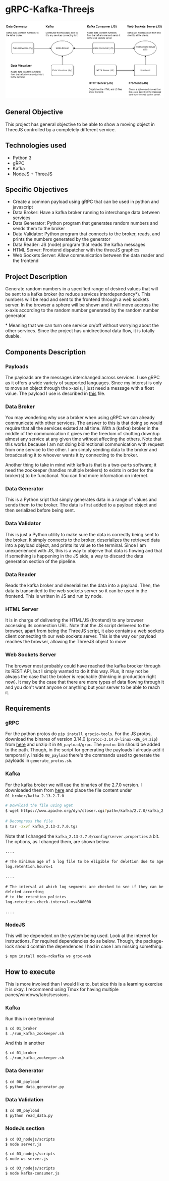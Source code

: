 # gRPC-Kafka-Threejs

![Architecture diagram](diagram.png)

## General Objective
This project has general objective to be able to show a moving object in ThreeJS controlled by a completely different service.

## Technologies used
- Python 3
- gRPC
- Kafka
- NodeJS + ThreeJS

## Specific Objectives
- Create a common payload using gRPC that can be used in python and javascript
- Data Broker: Have a kafka broker running to interchange data between services
- Data Generator: Python program that generates random numbers and sends them to the broker
- Data Validator: Python program that connects to the broker, reads, and prints the numbers generated by the generator
- Data Reader: JS (node) program that reads the kafka messages
- HTML Server: Frontend dispatcher with the threeJS graphics
- Web Sockets Server: Allow communication between the data reader and the frontend

## Project Description
Generate random numbers in a specified range of desired values that will be sent to a kafka broker (to reduce services interdependency\*). This numbers will be read and sent to the frontend through a web sockets server. In the browser a sphere will be shown and it will move accross the x-axis according to the  random number generated by the random number generator.

\* Meaning that we can turn one service on/off without worrying about the other services. Since the project has unidirectional data flow, it is totally duable.

## Components Description

### Payloads
The payloads are the messages interchanged across services. I use gRPC as it offers a wide variety of supported languages. Since my interest is only to move an object through the x-axis, I just need a message with a float value. The payload I use is described in [this](CHANGE_ME) file.

### Data Broker
You may wondering why use a broker when using gRPC we can already communicate with other services. The answer to this is that doing so would require that all the services existed at all time. With a (kafka) broker in the middle of the communication it gives me the freedom of shutting down/up almost any service at any given time without affecting the others. Note that this works because I am not doing bidirectional communication with request from one service to the other. I am simply sending data to the broker and broadcasting it to whoever wants it by connecting to the broker.

Another thing to take in mind with kafka is that is a two-parts software; it need the zookeeper (handles multiple brokers) to exists in order for the broker(s) to be functional. You can find more information on internet.

### Data Generator
This is a Python sript that simply generates data in a range of values and sends them to the broker. The data is first added to a payload object and then serialized before being sent.

### Data Validator
This is just a Python utility to make sure the data is correctly being sent to the broker. It simply connects to the broker, deserializes the retrieved data into a payload object, and prints its value to the terminal. Since I am unexperienced with JS, this is a way to objerve that data is flowing and that if something is happening in the JS side, a way to discard the data generation section of the pipeline.

### Data Reader
Reads the kafka broker and deserializes the data into a payload. Then, the data is transmited to the web sockets server so it can be used in the frontend. This is written in JS and run by node.

### HTML Server
It is in charge of delivering the HTML/JS (frontend) to any browser accessing its connection URL. Note that the JS script delivered to the browser, apart from being the ThreeJS script, it also contains a web sockets client connecting th our web sockets server. This is the way our payload reaches the browser, allowing the ThreeJS object to move

### Web Sockets Server
The browser most probably could have reached the kafka brocker through its REST API, but I simply wanted to do it this way. Plus, it may not be always the case that the broker is reachable (thinking in production right now). It may be the case that there are more types of data flowing through it and you don't want anyone or anything but your server to be able to reach it.


## Requirements

### gRPC
For the python protos do `pip install grpcio-tools`. For the JS protos, download the binares of version 3.14.0 (`protoc-3.14.0-linux-x86_64.zip`) from [here](https://github.com/protocolbuffers/protobuf/releases) and unzip it in `00_payload/grpc`. The `protoc` bin should be added to the path. Though, in the script for generating the payloads I already add it temporarily. Inside `00_payload` there's the commands used to generate the payloads in `generate_protos.sh`.

### Kafka
For the kafka broker we will use the binaries of the 2.7.0 version. I downloaded them from [here](https://github.com/protocolbuffers/protobuf/releases) and place the file content under `01_broker/kafka_2.13-2.7.0`

```bash
# Download the file using wget
$ wget https://www.apache.org/dyn/closer.cgi?path=/kafka/2.7.0/kafka_2.13-2.7.0.tgz

# Decompress the file
$ tar -zxvf kafka_2.13-2.7.0.tgz
```

Note that I changed the `kafka_2.13-2.7.0/config/server.properties` a bit. The options, as I changed them, are shown below.

```
....

# The minimum age of a log file to be eligible for deletion due to age
log.retention.hours=1

....

# The interval at which log segments are checked to see if they can be deleted according
# to the retention policies
log.retention.check.interval.ms=300000

....
```

### NodeJS
This will be dependent on the system being used. Look at the internet for instructions. For required dependencies do as below. Though, the package-lock should contain the dependences I had in case I am missing something.

```
$ npm install node-rdkafka ws grpc-web
```

## How to execute
This is more involved than I would like to, but sice this is a learning exercise it is okay. I recommend using Tmux for having multiple panes/windows/tabs/sessions.

### Kafka

Run this in one terminal
```
$ cd 01_broker
$ ./run_kafka_zookeeper.sh
```

And this in another
```
$ cd 01_broker
$ ./run_kafka_zookeeper.sh
```

### Data Generator

```
$ cd 00_payload
$ python data_generator.py
```

### Data Validation

```
$ cd 00_payload
$ python read_data.py
```

### NodeJs section

```
$ cd 03_nodejs/scripts
$ node server.js
```
```
$ cd 03_nodejs/scripts
$ node ws-server.js
```
```
$ cd 03_nodejs/scripts
$ node kafka-consumer.js
```
